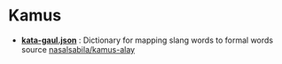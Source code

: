 # Kamus

- [**kata-gaul.json**](./kata-gaul.json) : Dictionary for mapping slang words to formal words source
  [nasalsabila/kamus-alay](https://github.com/nasalsabila/kamus-alay)
